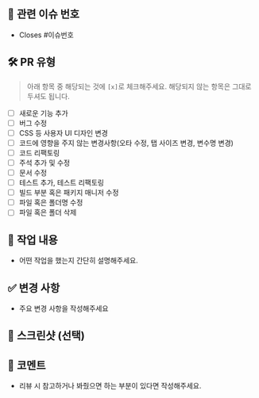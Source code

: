 ## **🔗 관련 이슈 번호**

- Closes #이슈번호

## **🛠️ PR 유형**

> 아래 항목 중 해당되는 것에 `[x]`로 체크해주세요. 해당되지 않는 항목은 그대로 두셔도 됩니다.

- [ ] 새로운 기능 추가
- [ ] 버그 수정
- [ ] CSS 등 사용자 UI 디자인 변경
- [ ] 코드에 영향을 주지 않는 변경사항(오타 수정, 탭 사이즈 변경, 변수명 변경)
- [ ] 코드 리팩토링
- [ ] 주석 추가 및 수정
- [ ] 문서 수정
- [ ] 테스트 추가, 테스트 리팩토링
- [ ] 빌드 부분 혹은 패키지 매니저 수정
- [ ] 파일 혹은 폴더명 수정
- [ ] 파일 혹은 폴더 삭제

## **📌 작업 내용**

- 어떤 작업을 했는지 간단히 설명해주세요.

## **✅ 변경 사항**

- 주요 변경 사항을 작성해주세요

## **📸 스크린샷 (선택)**

## **💬 코멘트**

- 리뷰 시 참고하거나 봐줬으면 하는 부분이 있다면 작성해주세요.
